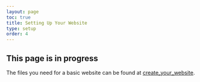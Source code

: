 ```yaml
---
layout: page
toc: true
title: Setting Up Your Website
type: setup
order: 4
---
```



## This page is in progress

The files you need for a basic website can be found at [create_your_website](https://github.com/byu-cpe/ComputingBootCamp/tree/main/create_your_website).